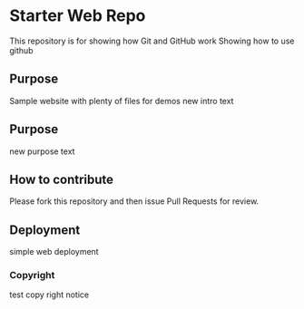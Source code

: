 # Starter Web Repo

This repository is for showing how Git and GitHub work
Showing how to use github

## Purpose

Sample website with plenty of files for demos
new intro text

## Purpose
new purpose text

## How to contribute
Please fork this repository and then issue	Pull Requests for review.

## Deployment
simple web deployment

### Copyright
test copy right notice